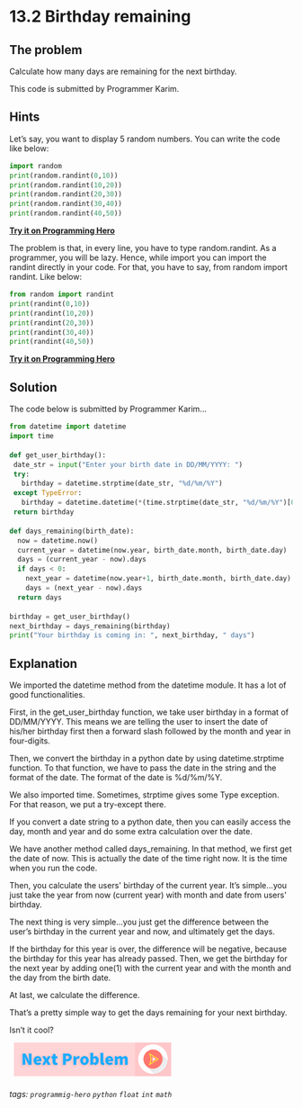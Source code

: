 # 13.2 Birthday remaining

## The problem
Calculate how many days are remaining for the next birthday.

This code is submitted by Programmer Karim.

## Hints
Let’s say, you want to display 5 random numbers. You can write the code like below:

```python
import random
print(random.randint(0,10))
print(random.randint(10,20))
print(random.randint(20,30))
print(random.randint(30,40))
print(random.randint(40,50))
```
 
**[Try it on Programming Hero](https://play.google.com/store/apps/details?id=com.learnprogramming.codecamp)**


The problem is that, in every line, you have to type random.randint. As a programmer, you will be lazy. Hence, while import you can import the randint directly in your code. For that, you have to say, from random import randint. Like below:

```python
from random import randint
print(randint(0,10))
print(randint(10,20))
print(randint(20,30))
print(randint(30,40))
print(randint(40,50))
```
 
**[Try it on Programming Hero](https://play.google.com/store/apps/details?id=com.learnprogramming.codecamp)**

## Solution
The code below is submitted by Programmer Karim...

```python
from datetime import datetime
import time
 
def get_user_birthday():
 date_str = input("Enter your birth date in DD/MM/YYYY: ")
 try:
   birthday = datetime.strptime(date_str, "%d/%m/%Y")
 except TypeError:
   birthday = datetime.datetime(*(time.strptime(date_str, "%d/%m/%Y")[0:6]))
 return birthday
 
def days_remaining(birth_date):
  now = datetime.now()
  current_year = datetime(now.year, birth_date.month, birth_date.day)
  days = (current_year - now).days
  if days < 0:
    next_year = datetime(now.year+1, birth_date.month, birth_date.day)
    days = (next_year - now).days
  return days
 
birthday = get_user_birthday()
next_birthday = days_remaining(birthday)
print("Your birthday is coming in: ", next_birthday, " days")
```

## Explanation
We imported the datetime method from the datetime module. It has a lot of good functionalities.

First, in the get_user_birthday function, we take user birthday in a format of DD/MM/YYYY. This means we are telling the user to insert the date of his/her birthday first then a forward slash followed by the month and year in four-digits. 

Then, we convert the birthday in a python date by using datetime.strptime function. To that function, we have to pass the date in the string and the format of the date. The format of the date is %d/%m/%Y. 


We also imported time. Sometimes, strptime gives some Type exception. For that reason, we put a  try-except there.


If you convert a date string to a python date, then you can easily access the day, month and year and do some extra calculation over the date. 

We have another method called days_remaining. In that method, we first get the date of now. This is actually the date of the time right now. It is the time when you run the code.

Then, you calculate the users' birthday of the current year. It’s simple...you just take the year from now (current year) with month and date from users' birthday. 

The next thing is very simple...you just get the difference between the user’s birthday in the current year and now, and ultimately get the days. 

If the birthday for this year is over, the difference will be negative, because the birthday for this year has already passed. Then, we get the birthday for the next year by adding one(1) with the current year and with the month and the day from the birth date. 

At last, we calculate the difference. 

That’s a pretty simple way to get the days remaining for your next birthday.

Isn’t it cool? 


&nbsp;
[![Next Page](assets/next-button.png)](Calculate-age.md)
&nbsp;

###### tags: `programmig-hero` `python` `float` `int` `math`